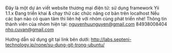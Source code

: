 Đây là một dự án viết website thương mại điện tử:
sử dụng framework Yii 1.1.x
Đang triển khai & chạy thử các chức năng cơ bản trên localhost
Nếu các bạn nào có quan tâm thì liên hệ với nhóm cùng phát triển nhé!
Thông tin thành viên của nhóm hiện tại:
nguyenhuunguyen@gmail.com 84938008404
nho.cuvan@gmail.com

Hướng dẫn sử dụng git tại link bên dưới:
http://labs.septeni-technology.jp/none/su-dung-git-trong-ubuntu/